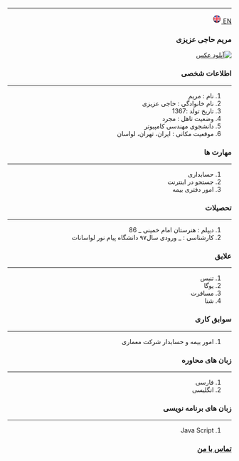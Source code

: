 
---
[EN](resume-EN.md)<a class="pt-trigger" href="resume-EN" data-animation="62"> <img src="img/en.png" width="20" height="20"/></a>

<style type="text/css">
body{
 direction:rtl;
}
</style>
### مریم حاجی عزیزی
<a href="https://uupload.ir/view/hfvg_whatsapp_image_2020-11-12_at_5.08.08_pm.jpeg" target="_blank"><img src="https://uupload.ir/files/hfvg_whatsapp_image_2020-11-12_at_5.08.08_pm_thumb.jpeg" border="0" alt="آپلود عکس" /></a>

### اطلاعات شخصی

---
<ol>
 <li> نام : مریم</li>
 <li> نام خانوادگی : حاجی عزیزی</li>
 <li> تاریخ تولد :1367</li>
 <li> وضعیت تاهل : مجرد</li>
 <li> دانشجوی مهندسی کامپیوتر</li>
 <li> موقعیت مکانی : ایران، تهران، لواسان</li>
</ol>


### مهارت ها

---
<ol>
 <li> حسابداری</li>
 <li>  جستجو در اینترنت</li>
 <li>  امور دفتری بیمه </li>
</ol>

### تحصیلات

---
<ol>
<li> دیپلم : هنرستان امام خمینی
 _ 86 </li>
<li> کارشناسی : 
 _ ورودی سال۹۷ دانشگاه پیام نور لواسانات</li>
</ol>

### علایق

---
<ol>
 <li> تنیس</li>
 <li>  یوگا</li>
 <li> مسافرت</li>
 <li>  شنا</li>
</ol>

### سوابق کاری

---
<ol>
 <li> امور بیمه و حسابدار شرکت معماری</li>
</ol>

### زبان های محاوره

---
<ol>
 <li> فارسی</li>
 <li> انگلیسی</li>
</ol>

### زبان های برنامه نویسی

---
<ol>
  <li> Java Script</li>
 </ol>
 

### [تماس با من](maryam_h.azizi67@yahoo.com)
